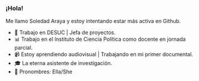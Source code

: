 ### ¡Hola!

Me llamo Soledad Araya y estoy intentando estar más activa en Github.

- :mega: Trabajo en DESUC | Jefa de proyectos.
- :bar_chart: Trabajo en el Instituto de Ciencia Política como docente en jornada parcial.
- :video_camera: Estoy aprendiendo audiovisual | Trabajando en mi primer documental.
- :mortar_board: La eterna asistente de investigación.
- :japanese_ogre: Pronombres: Ella/She

